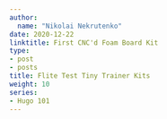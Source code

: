 ```yaml
---
author:
  name: "Nikolai Nekrutenko"
date: 2020-12-22
linktitle: First CNC'd Foam Board Kit
type:
- post
- posts
title: Flite Test Tiny Trainer Kits
weight: 10
series:
- Hugo 101
---
```

